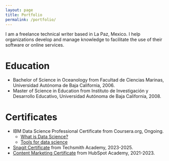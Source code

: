 ```yaml
---
layout: page
title: Portfolio
permalink: /portfolio/
---
```


I am a freelance technical writer based in La Paz, Mexico. I help organizations develop and manage knowledge to facilitate the use of their software or online services.


# Education
* Bachelor of Science in Oceanology from Facultad de Ciencias Marinas, Universidad Autónoma de Baja California, 2006.
* Master of Science in Education from Instituto de Investigación y Desarrollo Educativo, Universidad Autónoma de Baja California, 2008.

# Certificates
* IBM Data Science Professional Certificate from Coursera.org, Ongoing.
    * [What is Data Science?](https://coursera.org/share/caefc6ff0dbf0a85c24efdf12e8acffd)
    * [Tools for data science](https://coursera.org/share/ff36aabb2e49745066b7788e42cadb17)
* [Snagit Certificate](https://verify.skilljar.com/c/txu8363y8638) from Techsmith Academy, 2023-2025.
* [Content Marketing Certificate](https://app.hubspot.com/academy/achievements/3b27z3p2/en/1/jose-manuel-salgado/content-marketing) from HubSpot Academy, 2021-2023.